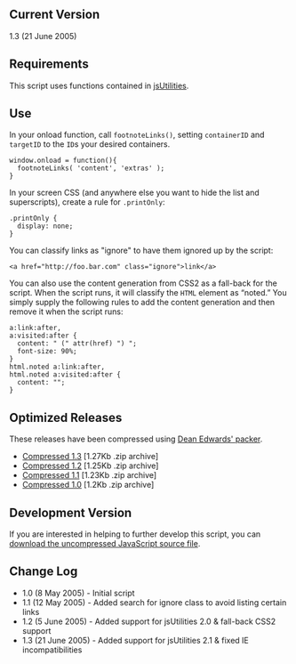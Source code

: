 ## Current Version ##

1.3 (21 June 2005)

## Requirements ##

This script uses functions contained in [jsUtilities](jsUtilities.md).

## Use ##

In your onload function, call `footnoteLinks()`, setting `containerID` and `targetID` to the `ID`s your desired containers.

```
window.onload = function(){
  footnoteLinks( 'content', 'extras' );
}
```

In your screen CSS (and anywhere else you want to hide the list and superscripts), create a rule for `.printOnly`:

```
.printOnly {
  display: none;
}
```

You can classify links as "ignore" to have them ignored up by the script:

```
<a href="http://foo.bar.com" class="ignore">link</a>
```

You can also use the content generation from CSS2 as a fall-back for the script. When the script runs, it will classify the `HTML` element as “noted.” You simply supply the following rules to add the content generation and then remove it when the script runs:

```
a:link:after,
a:visited:after {
  content: " (" attr(href) ") ";
  font-size: 90%;
}
html.noted a:link:after,
html.noted a:visited:after {
  content: "";
}
```

## Optimized Releases ##

These releases have been compressed using [Dean Edwards' packer](http://dean.edwards.name/packer/).

  * [Compressed 1.3](http://easy-designs.googlecode.com/svn/trunk/FootnoteLinks/1.3/footnoteLinks-v1.3.zip) [1.27Kb .zip archive]
  * [Compressed 1.2](http://easy-designs.googlecode.com/svn/trunk/FootnoteLinks/1.2/footnoteLinks-v1.2.zip) [1.25Kb .zip archive]
  * [Compressed 1.1](http://easy-designs.googlecode.com/svn/trunk/FootnoteLinks/1.1/footnoteLinks-v1.1.zip) [1.23Kb .zip archive]
  * [Compressed 1.0](http://easy-designs.googlecode.com/svn/trunk/FootnoteLinks/1.0/footnoteLinks-v1.0.zip) [1.2Kb .zip archive]

## Development Version ##

If you are interested in helping to further develop this script, you can [download the uncompressed JavaScript source file](http://easy-designs.googlecode.com/svn/trunk/FootnoteLinks/working/FootnoteLinks.js).

## Change Log ##

  * 1.0 (8 May 2005) - Initial script
  * 1.1 (12 May 2005) - Added search for ignore class to avoid listing certain links
  * 1.2 (5 June 2005) - Added support for jsUtilities 2.0 & fall-back CSS2 support
  * 1.3 (21 June 2005) - Added support for jsUtilities 2.1 & fixed IE incompatibilities